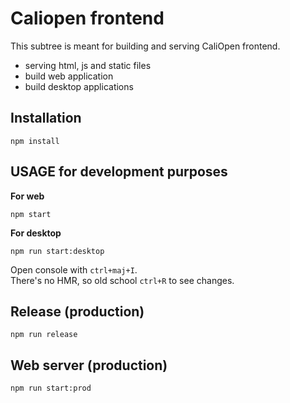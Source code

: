 # Caliopen frontend

This subtree is meant for building and serving CaliOpen frontend.

* serving html, js and static files
* build web application
* build desktop applications

## Installation

```
npm install
```

## USAGE for development purposes

**For web**

```
npm start
```

**For desktop**

```
npm run start:desktop
```

Open console with `ctrl+maj+I`.  
There's no HMR, so old school `ctrl+R` to see changes.

## Release (production)

```
npm run release
```

## Web server (production)

```
npm run start:prod
```

